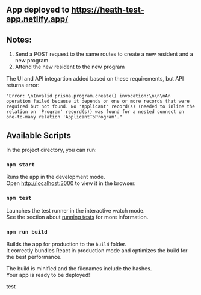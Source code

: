 ## App deployed to https://heath-test-app.netlify.app/

## Notes:
1. Send a POST request to the same routes to create a new resident and a new program
2. Attend the new resident to the new program

The UI and API integartion added based on these requirements, but API returns error:

`"Error: \nInvalid prisma.program.create() invocation:\n\n\nAn operation failed because it depends on one or more records that were required but not found. No 'Applicant' record(s) (needed to inline the relation on 'Program' record(s)) was found for a nested connect on one-to-many relation 'ApplicantToProgram'."`

## Available Scripts

In the project directory, you can run:

### `npm start`

Runs the app in the development mode.\
Open [http://localhost:3000](http://localhost:3000) to view it in the browser.

### `npm test`

Launches the test runner in the interactive watch mode.\
See the section about [running tests](https://facebook.github.io/create-react-app/docs/running-tests) for more information.

### `npm run build`

Builds the app for production to the `build` folder.\
It correctly bundles React in production mode and optimizes the build for the best performance.

The build is minified and the filenames include the hashes.\
Your app is ready to be deployed!


test